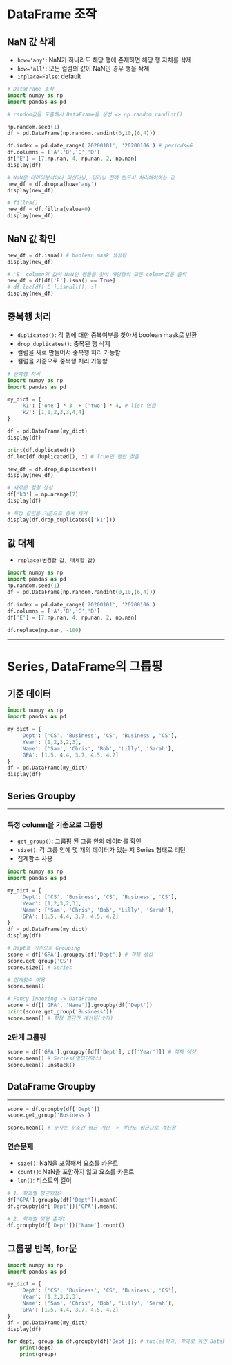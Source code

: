 # DataFrame 조작

## NaN 값 삭제

- `how='any'`: NaN가 하나라도 해당 행에 존재하면 해당 행 자체를 삭제
- `how='all'`: 모든 컬럼의 값이 NaN인 경우 행을 삭제
- `inplace=False`: default

```python
# DataFrame 조작
import numpy as np
import pandas as pd

# random값을 도출해서 DataFrame을 생성 => np.random.randint()

np.random.seed(1)
df = pd.DataFrame(np.random.randint(0,10,(6,4)))

df.index = pd.date_range('20200101', '20200106') # periods=6
df.columns = ['A','B','C','D']
df['E'] = [7,np.nan, 4, np.nan, 2, np.nan]
display(df)

# NaN은 데이터분석이나 머신러닝, 딥러닝 전에 반드시 처리해야하는 값
new_df = df.dropna(how='any') 
display(new_df)

# fillna()
new_df = df.fillna(value=0)
display(new_df)
```



## NaN 값 확인

```python
new_df = df.isna() # boolean mask 생성됨
display(new_df) 

# 'E' column의 값이 NaN인 행들을 찾아 해당행의 모든 column값을 출력
new_df = df[df['E'].isna() == True]
# df.loc[df['E'].isnull(), :]
display(new_df)
```



## 중복행 처리

- `duplicated()`: 각 행에 대한 중복여부를 찾아서 boolean mask로 반환
- `drop_duplicates()`: 중복된 행 삭제
- 컬럼을 새로 만들어서 중복행 처리 가능함
- 컬럼을 기준으로 중복행 처리 가능함

```python
# 중복행 처리
import numpy as np
import pandas as pd

my_dict = {
    'k1': ['one'] * 3  + ['two'] * 4, # list 연결
    'k2': [1,1,2,3,3,4,4]
}

df = pd.DataFrame(my_dict)
display(df)

print(df.duplicated()) 
df.loc[df.duplicated(), :] # True인 행만 찾음

new_df = df.drop_duplicates()
display(new_df)

# 새로운 컬럼 생성
df['k3'] = np.arange(7)
display(df)

# 특정 컬럼을 기준으로 중복 제거
display(df.drop_duplicates(['k1']))
```



## 값 대체

- `replace(변경할 값, 대체할 값)`

```python
import numpy as np
import pandas as pd
np.random.seed(1)
df = pd.DataFrame(np.random.randint(0,10,(6,4)))

df.index = pd.date_range('20200101', '20200106') 
df.columns = ['A','B','C','D']
df['E'] = [7,np.nan, 4, np.nan, 2, np.nan]

df.replace(np.nan, -100)
```



------

# Series, DataFrame의 그룹핑

## 기준 데이터

```python
import numpy as np
import pandas as pd

my_dict = {
    'Dept': ['CS', 'Business', 'CS', 'Business', 'CS'],
    'Year': [1,2,3,2,3],
    'Name': ['Sam', 'Chris', 'Bob', 'Lilly', 'Sarah'],
    'GPA': [1.5, 4.4, 3.7, 4.5, 4.2]
}
df = pd.DataFrame(my_dict)
display(df)
```

## Series Groupby

------

### 특정 column을 기준으로 그룹핑

- `get_group()`: 그룹핑 된 그룹 안의 데이터를 확인
- `size()`: 각 그룹 안에 몇 개의 데이터가 있는 지 Series 형태로 리턴
- 집계함수 사용

```python
import numpy as np
import pandas as pd

my_dict = {
    'Dept': ['CS', 'Business', 'CS', 'Business', 'CS'],
    'Year': [1,2,3,2,3],
    'Name': ['Sam', 'Chris', 'Bob', 'Lilly', 'Sarah'],
    'GPA': [1.5, 4.4, 3.7, 4.5, 4.2]
}
df = pd.DataFrame(my_dict)
display(df)

# Dept를 기준으로 Grouping
score = df['GPA'].groupby(df['Dept']) # 객체 생성
score.get_group('CS')
score.size() # Series

# 집계함수 이용
score.mean()

# Fancy Indexing -> DataFrame
score = df[['GPA', 'Name']].groupby(df['Dept'])
print(score.get_group('Business'))
score.mean() # 학점 평균만 계산됨(숫자)
```



### 2단계 그룹핑

```python
score = df['GPA'].groupby([df['Dept'], df['Year']]) # 객체 생성
score.mean() # Series(멀티인덱스)
score.mean().unstack()
```



## DataFrame Groupby

------

```python
score = df.groupby(df['Dept'])
score.get_group('Business')

score.mean() # 숫자는 무조건 평균 계산 -> 학년도 평균으로 계산됨
```

### 연습문제

- `size()`: NaN을 포함해서 요소를 카운트
- `count()`: NaN을 포함하지 않고 요소를 카운트
- `len()`: 리스트의 길이

```python
# 1. 학과별 평균학점?
df['GPA'].groupby(df['Dept']).mean()
df.groupby(df['Dept'])['GPA'].mean()

# 2. 학과별 몇명 존재?
df.groupby(df['Dept'])['Name'].count()
```

## 그룹핑 반복, for문

```python
import numpy as np
import pandas as pd

my_dict = {
    'Dept': ['CS', 'Business', 'CS', 'Business', 'CS'],
    'Year': [1,2,3,2,3],
    'Name': ['Sam', 'Chris', 'Bob', 'Lilly', 'Sarah'],
    'GPA': [1.5, 4.4, 3.7, 4.5, 4.2]
}
df = pd.DataFrame(my_dict)
display(df)

for dept, group in df.groupby(df['Dept']): # tuple(학과, 학과로 묶인 DataFrame)
    print(dept)
    print(group)
```

